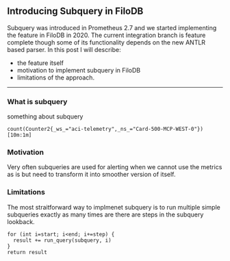 ## Introducing Subquery in FiloDB

Subquery was introduced in Prometheus 2.7 and we started implementing the feature in FiloDB in 2020. The current integration branch is feature complete though some of its functionality depends on the new ANTLR based parser. In this post I will describe:
* the feature itself
* motivation to implement subquery in FiloDB
* limitations of the approach.

---

### What is subquery
something about subquery
```
count(Counter2{_ws_="aci-telemetry",_ns_="Card-500-MCP-WEST-0"})[10m:1m]
```

### Motivation
Very often subqueries are used for alerting when we cannot use the metrics as is but need to transform it into smoother version of itself.

### Limitations
The most straitforward way to implmenet subquery is to run multiple simple subqueries exactly as many times are there are steps in the subquery lookback.

```
for (int i=start; i<end; i+=step) {
  result += run_query(subquery, i)
}
return result
```
